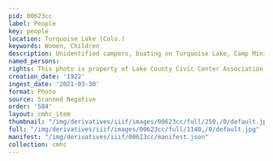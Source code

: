 ```yaml
---
pid: 00623cc
label: People
key: people
location: Turquoise Lake (Colo.)
keywords: Women, Children
description: Unidentified campers, boating on Turquoise Lake, Camp Minito, 1922
named_persons: 
rights: This photo is property of Lake County Civic Center Association.
creation_date: '1922'
ingest_date: '2021-03-30'
format: Photo
source: Scanned Negative
order: '584'
layout: cmhc_item
thumbnail: "/img/derivatives/iiif/images/00623cc/full/250,/0/default.jpg"
full: "/img/derivatives/iiif/images/00623cc/full/1140,/0/default.jpg"
manifest: "/img/derivatives/iiif/00623cc/manifest.json"
collection: cmhc
---
```

